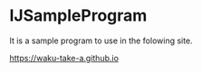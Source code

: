 # IJSampleProgram

It is a sample program to use in the folowing site.

https://waku-take-a.github.io

